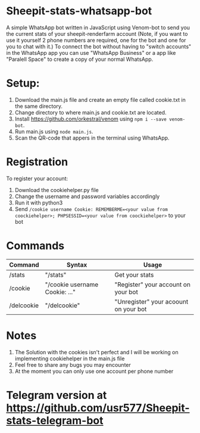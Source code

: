 # Sheepit-stats-whatsapp-bot
A simple WhatsApp bot written in JavaScript using Venom-bot to send you the current stats of your sheepit-renderfarm account (Note, if you want to use it yourself 2 phone numbers are required, one for the bot and one for you to chat with it.) To connect the bot without having to "switch accounts" in the WhatsApp app you can use "WhatsApp Business" or a app like "Paralell Space" to create a copy of your normal WhatsApp.

# Setup:
1. Download the main.js file and create an empty file called cookie.txt in the same directory.
2. Change directory to where main.js and cookie.txt are located.
3. Install https://github.com/orkestral/venom using ` npm i --save venom-bot `.
4. Run main.js using ` node main.js `.
5. Scan the QR-code that appers in the terminal using WhatsApp.

# Registration

To register your account:
1. Download the cookiehelper.py file
2. Change the username and password variables accordingly
3. Run it with python3
4. Send ` /cookie username Cookie: REMEMBERME=<your value from coockiehelper>; PHPSESSID=<your value from coockiehelper> ` to your bot

# Commands

|  Command  |  Syntax   | Usage |
| ----------| ----------|------ |
|  /stats  |  "/stats" |Get your stats  |
| /cookie  | "/cookie username Cookie: ..."  | "Register" your account on your bot |
|/delcookie| "/delcookie" | "Unregister" your acoount on your bot |

# Notes

1. The Solution with the cookies isn't perfect and I will be working on implementing cookiehelper in the main.js file
2. Feel free to share any bugs you may encounter
3. At the moment you can only use one account per phone number

# Telegram version at https://github.com/usr577/Sheepit-stats-telegram-bot
